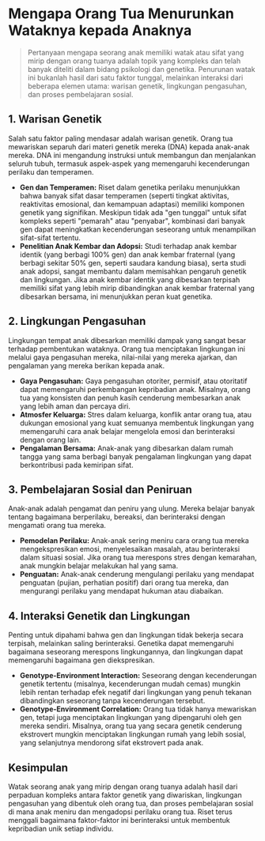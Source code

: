 # Mengapa Orang Tua Menurunkan Wataknya kepada Anaknya

> Pertanyaan mengapa seorang anak memiliki watak atau sifat yang mirip dengan orang tuanya adalah topik yang kompleks dan telah banyak diteliti dalam bidang psikologi dan genetika. Penurunan watak ini bukanlah hasil dari satu faktor tunggal, melainkan interaksi dari beberapa elemen utama: warisan genetik, lingkungan pengasuhan, dan proses pembelajaran sosial.
> 

## **1. Warisan Genetik**

Salah satu faktor paling mendasar adalah warisan genetik. Orang tua mewariskan separuh dari materi genetik mereka (DNA) kepada anak-anak mereka. DNA ini mengandung instruksi untuk membangun dan menjalankan seluruh tubuh, termasuk aspek-aspek yang memengaruhi kecenderungan perilaku dan temperamen.

- **Gen dan Temperamen:** Riset dalam genetika perilaku menunjukkan bahwa banyak sifat dasar temperamen (seperti tingkat aktivitas, reaktivitas emosional, dan kemampuan adaptasi) memiliki komponen genetik yang signifikan. Meskipun tidak ada "gen tunggal" untuk sifat kompleks seperti "pemarah" atau "penyabar", kombinasi dari banyak gen dapat meningkatkan kecenderungan seseorang untuk menampilkan sifat-sifat tertentu.
- **Penelitian Anak Kembar dan Adopsi:** Studi terhadap anak kembar identik (yang berbagi 100% gen) dan anak kembar fraternal (yang berbagi sekitar 50% gen, seperti saudara kandung biasa), serta studi anak adopsi, sangat membantu dalam memisahkan pengaruh genetik dan lingkungan. Jika anak kembar identik yang dibesarkan terpisah memiliki sifat yang lebih mirip dibandingkan anak kembar fraternal yang dibesarkan bersama, ini menunjukkan peran kuat genetika.

## **2. Lingkungan Pengasuhan**

Lingkungan tempat anak dibesarkan memiliki dampak yang sangat besar terhadap pembentukan wataknya. Orang tua menciptakan lingkungan ini melalui gaya pengasuhan mereka, nilai-nilai yang mereka ajarkan, dan pengalaman yang mereka berikan kepada anak.

- **Gaya Pengasuhan:** Gaya pengasuhan otoriter, permisif, atau otoritatif dapat memengaruhi perkembangan kepribadian anak. Misalnya, orang tua yang konsisten dan penuh kasih cenderung membesarkan anak yang lebih aman dan percaya diri.
- **Atmosfer Keluarga:** Stres dalam keluarga, konflik antar orang tua, atau dukungan emosional yang kuat semuanya membentuk lingkungan yang memengaruhi cara anak belajar mengelola emosi dan berinteraksi dengan orang lain.
- **Pengalaman Bersama:** Anak-anak yang dibesarkan dalam rumah tangga yang sama berbagi banyak pengalaman lingkungan yang dapat berkontribusi pada kemiripan sifat.

## **3. Pembelajaran Sosial dan Peniruan**

Anak-anak adalah pengamat dan peniru yang ulung. Mereka belajar banyak tentang bagaimana berperilaku, bereaksi, dan berinteraksi dengan mengamati orang tua mereka.

- **Pemodelan Perilaku:** Anak-anak sering meniru cara orang tua mereka mengekspresikan emosi, menyelesaikan masalah, atau berinteraksi dalam situasi sosial. Jika orang tua merespons stres dengan kemarahan, anak mungkin belajar melakukan hal yang sama.
- **Penguatan:** Anak-anak cenderung mengulangi perilaku yang mendapat penguatan (pujian, perhatian positif) dari orang tua mereka, dan mengurangi perilaku yang mendapat hukuman atau diabaikan.

## **4. Interaksi Genetik dan Lingkungan**

Penting untuk dipahami bahwa gen dan lingkungan tidak bekerja secara terpisah, melainkan saling berinteraksi. Genetika dapat memengaruhi bagaimana seseorang merespons lingkungannya, dan lingkungan dapat memengaruhi bagaimana gen diekspresikan.

- **Genotype-Environment Interaction:** Seseorang dengan kecenderungan genetik tertentu (misalnya, kecenderungan mudah cemas) mungkin lebih rentan terhadap efek negatif dari lingkungan yang penuh tekanan dibandingkan seseorang tanpa kecenderungan tersebut.
- **Genotype-Environment Correlation:** Orang tua tidak hanya mewariskan gen, tetapi juga menciptakan lingkungan yang dipengaruhi oleh gen mereka sendiri. Misalnya, orang tua yang secara genetik cenderung ekstrovert mungkin menciptakan lingkungan rumah yang lebih sosial, yang selanjutnya mendorong sifat ekstrovert pada anak.

## **Kesimpulan**

Watak seorang anak yang mirip dengan orang tuanya adalah hasil dari perpaduan kompleks antara faktor genetik yang diwariskan, lingkungan pengasuhan yang dibentuk oleh orang tua, dan proses pembelajaran sosial di mana anak meniru dan mengadopsi perilaku orang tua. Riset terus menggali bagaimana faktor-faktor ini berinteraksi untuk membentuk kepribadian unik setiap individu.